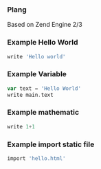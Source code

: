### Plang
Based on Zend Engine 2/3

### Example Hello World
```php
write 'Hello world'
```

### Example Variable

```php
var text = 'Hello World'
write main.text
```

### Example mathematic
```php
write 1+1
```

### Example import static file
```php
import 'hello.html'
```
